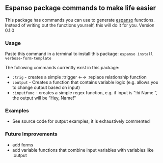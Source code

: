 ## Espanso package commands to make life easier

This package has commands you can use to generate [espanso](https://espanso.org/) functions.
Instead of writing out the functions yourself, this will do it for you.
Version 0.1.0

### Usage

Paste this command in a terminal to install this package:
`espanso install verbose-form-template`

The following commands currently exist in this package:

- `:trig` - creates a simple :trigger ←→ :replace relationship function
- `:output` - Creates a function that contains variable logic (e.g. allows you to change output based on input)
- `:inputfunc` - creates a simple regex function, e.g. if input is “:hi Name ”, the output will be “Hey, Name!”

### Examples

- See source code for output examples; it is exhaustively commented


### Future Improvements

- add forms
- add variable functions that combine input variables with variables like :output
